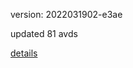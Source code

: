 version: 2022031902-e3ae

updated 81 avds

[details](https://github.com/0x74f917491bfa7ebfa379/ali_avd_db/blob/master/change_log/2022/03/19/02/e3ae.txt)